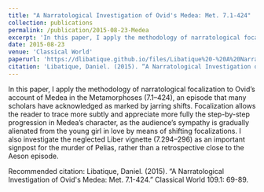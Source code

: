 ```yaml
---
title: "A Narratological Investigation of Ovid's Medea: Met. 7.1-424"
collection: publications
permalink: /publication/2015-08-23-Medea
excerpt: 'In this paper, I apply the methodology of narratological focalization to Ovid’s account of Medea in the Metamorphoses (7.1–424), an episode that many scholars have acknowledged as marked by jarring shifts. Focalization allows the reader to trace more subtly and appreciate more fully the step-by-step progression in Medea’s character, as the audience’s sympathy is gradually alienated from the young girl in love by means of shifting focalizations. I also investigate the neglected Liber vignette (7.294–296) as an important signpost for the murder of Pelias, rather than a retrospective close to the Aeson episode.'
date: 2015-08-23
venue: 'Classical World'
paperurl: 'https://dlibatique.github.io/files/Libatique%20-%20A%20Narratological%20Investigation%20of%20Ovids%20Medea.pdf'
citation: 'Libatique, Daniel. (2015). “A Narratological Investigation of Ovid&apos;s Medea: Met. 7.1-424.” Classical World 109.1: 69-89.'
---
```


In this paper, I apply the methodology of narratological focalization to Ovid’s account of Medea in the Metamorphoses (7.1–424), an episode that many scholars have acknowledged as marked by jarring shifts. Focalization allows the reader to trace more subtly and appreciate more fully the step-by-step progression in Medea’s character, as the audience’s sympathy is gradually alienated from the young girl in love by means of shifting focalizations. I also investigate the neglected Liber vignette (7.294–296) as an important signpost for the murder of Pelias, rather than a retrospective close to the Aeson episode.

Recommended citation: Libatique, Daniel. (2015). “A Narratological Investigation of Ovid's Medea: Met. 7.1-424.” Classical World 109.1: 69-89.